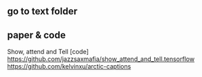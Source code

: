 
## go to text folder



## paper & code

Show, attend and Tell
[code] https://github.com/jazzsaxmafia/show_attend_and_tell.tensorflow
https://github.com/kelvinxu/arctic-captions
